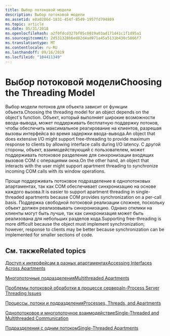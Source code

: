 ```yaml
---
title: Выбор потоковой модели
description: Выбор потоковой модели
ms.assetid: e8a0286d-1831-454f-8549-1957fd794809
ms.topic: article
ms.date: 05/31/2018
ms.openlocfilehash: a2f0fdcd327bf05c0019a03ad171d41c1f1d95a1
ms.sourcegitcommit: 2d531328b6ed82d4ad971a45a5131b430c5866f7
ms.translationtype: MT
ms.contentlocale: ru-RU
ms.lasthandoff: 09/16/2019
ms.locfileid: "104411349"
---
```

# <a name="choosing-the-threading-model"></a><span data-ttu-id="f0800-103">Выбор потоковой модели</span><span class="sxs-lookup"><span data-stu-id="f0800-103">Choosing the Threading Model</span></span>

<span data-ttu-id="f0800-104">Выбор модели потоков для объекта зависит от функции объекта.</span><span class="sxs-lookup"><span data-stu-id="f0800-104">Choosing the threading model for an object depends on the object's function.</span></span> <span data-ttu-id="f0800-105">Объект, который выполняет широкие возможности ввода-вывода, может поддерживать бесплатную поддержку потоков, чтобы обеспечить максимальное реагирование на клиентов, разрешая вызовы интерфейса во время задержки ввода-вывода.</span><span class="sxs-lookup"><span data-stu-id="f0800-105">An object that does extensive I/O might support free-threading to provide maximum response to clients by allowing interface calls during I/O latency.</span></span> <span data-ttu-id="f0800-106">С другой стороны, объект, взаимодействующий с пользователем, может поддерживать потоковое разделение для синхронизации входящих вызовов COM с операциями окна.</span><span class="sxs-lookup"><span data-stu-id="f0800-106">On the other hand, an object that interacts with the user might support apartment threading to synchronize incoming COM calls with its window operations.</span></span>

<span data-ttu-id="f0800-107">Проще поддерживать потоковое подразделение в однопотоковых апартаментах, так как COM обеспечивает синхронизацию на основе каждого вызова.</span><span class="sxs-lookup"><span data-stu-id="f0800-107">It is easier to support apartment threading in single-threaded apartments because COM provides synchronization on a per-call basis.</span></span> <span data-ttu-id="f0800-108">Поддержка свободной потоковой реализации сложнее, поскольку объект должен реализовывать синхронизацию. Однако отклики на клиенты могут быть лучше, так как синхронизация может быть реализована для небольших разделов кода.</span><span class="sxs-lookup"><span data-stu-id="f0800-108">Supporting free-threading is more difficult because the object must implement synchronization; however, response to clients may be better because synchronization can be implemented for smaller sections of code.</span></span>

## <a name="related-topics"></a><span data-ttu-id="f0800-109">См. также</span><span class="sxs-lookup"><span data-stu-id="f0800-109">Related topics</span></span>

<dl> <dt>

[<span data-ttu-id="f0800-110">Доступ к интерфейсам в разных апартаментах</span><span class="sxs-lookup"><span data-stu-id="f0800-110">Accessing Interfaces Across Apartments</span></span>](accessing-interfaces-across-apartments.md)
</dt> <dt>

[<span data-ttu-id="f0800-111">Многопоточные подразделения</span><span class="sxs-lookup"><span data-stu-id="f0800-111">Multithreaded Apartments</span></span>](multithreaded-apartments.md)
</dt> <dt>

[<span data-ttu-id="f0800-112">Проблемы потоковой обработки в процессе сервера</span><span class="sxs-lookup"><span data-stu-id="f0800-112">In-Process Server Threading Issues</span></span>](in-process-server-threading-issues.md)
</dt> <dt>

[<span data-ttu-id="f0800-113">Процессы, потоки и подразделения</span><span class="sxs-lookup"><span data-stu-id="f0800-113">Processes, Threads, and Apartments</span></span>](processes--threads--and-apartments.md)
</dt> <dt>

[<span data-ttu-id="f0800-114">Однопотоковое и многопоточное взаимодействие</span><span class="sxs-lookup"><span data-stu-id="f0800-114">Single-Threaded and Multithreaded Communication</span></span>](single-threaded-and-multithreaded-communication.md)
</dt> <dt>

[<span data-ttu-id="f0800-115">Подразделения с одним потоком</span><span class="sxs-lookup"><span data-stu-id="f0800-115">Single-Threaded Apartments</span></span>](single-threaded-apartments.md)
</dt> </dl>

 

 




